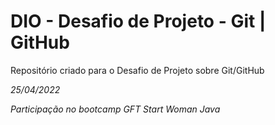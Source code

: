 # DIO - Desafio de Projeto - Git | GitHub

Repositório criado para o Desafio de Projeto sobre Git/GitHub

*25/04/2022*

*Participação no bootcamp GFT Start Woman Java*
